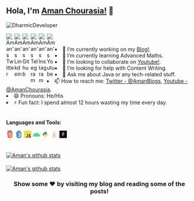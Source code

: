 ## Hola, I'm [Aman Chourasia!](https://www.amanchourasia.in) 👋

<p align="left"> <img src="https://komarev.com/ghpvc/?username=DharmicDeveloper&label=Views&color=blue&style=flat" alt="DharmicDeveloper" /> </p>

<a href="https://twitter.com/AmanBlogs">
  <img align="left" alt="Aman's Twitter" width="22px" src="https://cdn.jsdelivr.net/npm/simple-icons@v3/icons/twitter.svg" />
</a>
<a href="https://linkedin.com/in/AmanChourasia">
  <img align="left" alt="Aman's Linkdein" width="22px" src="https://cdn.jsdelivr.net/npm/simple-icons@v3/icons/linkedin.svg" />
</a>
<a href="https://github.com/DharmicDeveloper">
  <img align="left" alt="Aman's Github" width="22px" src="https://cdn.jsdelivr.net/npm/simple-icons@v3/icons/github.svg" />
</a>
<a href="https://t.me/aman_chourasia">
  <img align="left" alt="Aman's Telegram" width="22px" src="https://cdn.jsdelivr.net/npm/simple-icons@v3/icons/telegram.svg" />
</a>
<a href="https://instagram.com/amanchourasia.in/">
  <img align="left" alt="Aman's Instagram" width="22px" src="https://cdn.jsdelivr.net/npm/simple-icons@v3/icons/instagram.svg" />
</a>
<a href="https://www.youtube.com/AmanChourasia/">
  <img align="left" alt="Aman's Youtube" width="22px" src="https://cdn.jsdelivr.net/npm/simple-icons@v3/icons/youtube.svg" />
</a>

<br/>
<br/


- 🔭 I’m currently working on my [Blog!](https://www.amanchourasia.in).
- 🌱 I’m currently learning Advanced Maths.
- 👯 I’m looking to collaborate on [Youtube!](https://www.youtube.com/amanchourasia).
- 🤔 I’m looking for help with Content Writing.
- 💬 Ask me about Java or any tech-related stuff.
- 📫 How to reach me: [Twitter - @AmanBlogs](https://twitter.com/AmanBlogs), [Youtube - @AmanChourasia](https://www.youtube.com/amanchourasia).
- 😄 Pronouns: He/His
- ⚡ Fun fact: I spend almost 12 hours wasting my time every day.
<br>

**Languages and Tools:**  

<div style="overflow: hidden;white-space: nowrap;">
<code><img height="20" title="HTML" src="https://raw.githubusercontent.com/github/explore/80688e429a7d4ef2fca1e82350fe8e3517d3494d/topics/html/html.png"></code>
<code><img height="20" title="CSS" src="https://raw.githubusercontent.com/github/explore/80688e429a7d4ef2fca1e82350fe8e3517d3494d/topics/css/css.png"></code>
<code><img height="20" title="JavaScript" src="https://raw.githubusercontent.com/github/explore/80688e429a7d4ef2fca1e82350fe8e3517d3494d/topics/javascript/javascript.png"></code> 
<code><img height="20" title="Android" src="https://raw.githubusercontent.com/github/explore/80688e429a7d4ef2fca1e82350fe8e3517d3494d/topics/android/android.png"></code>
<code><img height="20" title="Python" src="https://raw.githubusercontent.com/github/explore/80688e429a7d4ef2fca1e82350fe8e3517d3494d/topics/python/python.png"></code>   
<code><img height="20" title="JAVA" src="https://raw.githubusercontent.com/github/explore/80688e429a7d4ef2fca1e82350fe8e3517d3494d/topics/java/java.png"></code>      
<code><img height="20" title="Figma" src="https://raw.githubusercontent.com/github/explore/05d0f0dfceafd861bdf2b53559399dae7b2e2d8b/topics/figma/figma.png"></code>   
</div>
<br/>
<br>
<a href="https://github.com/DharmicDeveloper">
 <img align="center" src="https://github-readme-stats.vercel.app/api?username=DharmicDeveloper&show_icons=true&theme=light&line_height=27" alt="Aman's github stats"/>
</a>
<br/><br/>
<a href="https://github.com/DharmicDeveloper">
 <img align="center" src="https://github-readme-stats.vercel.app/api/top-langs/?username=DharmicDeveloper&layout=compact&hide_langs_below=1" alt="Aman's github stats"/>
</a>
  
<div align="center">

### Show some ❤️ by visiting my blog and reading some of the posts!

</div>
